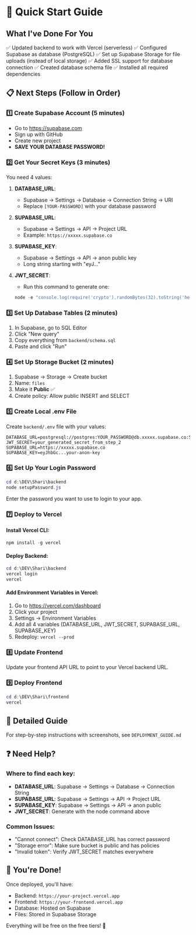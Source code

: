 # 🚀 Quick Start Guide

## What I've Done For You

✅ Updated backend to work with Vercel (serverless)
✅ Configured Supabase as database (PostgreSQL)
✅ Set up Supabase Storage for file uploads (instead of local storage)
✅ Added SSL support for database connection
✅ Created database schema file
✅ Installed all required dependencies

## 📋 Next Steps (Follow in Order)

### 1️⃣ Create Supabase Account (5 minutes)
- Go to https://supabase.com
- Sign up with GitHub
- Create new project
- **SAVE YOUR DATABASE PASSWORD!**

### 2️⃣ Get Your Secret Keys (3 minutes)

You need 4 values:

1. **DATABASE_URL**: 
   - Supabase → Settings → Database → Connection String → URI
   - Replace `[YOUR-PASSWORD]` with your database password

2. **SUPABASE_URL**: 
   - Supabase → Settings → API → Project URL
   - Example: `https://xxxxx.supabase.co`

3. **SUPABASE_KEY**: 
   - Supabase → Settings → API → anon public key
   - Long string starting with "eyJ..."

4. **JWT_SECRET**: 
   - Run this command to generate one:
   ```powershell
   node -e "console.log(require('crypto').randomBytes(32).toString('hex'))"
   ```

### 3️⃣ Set Up Database Tables (2 minutes)
1. In Supabase, go to SQL Editor
2. Click "New query"
3. Copy everything from `backend/schema.sql`
4. Paste and click "Run"

### 4️⃣ Set Up Storage Bucket (2 minutes)
1. Supabase → Storage → Create bucket
2. Name: `files`
3. Make it **Public** ✅
4. Create policy: Allow public INSERT and SELECT

### 5️⃣ Create Local .env File
Create `backend/.env` file with your values:
```
DATABASE_URL=postgresql://postgres:YOUR_PASSWORD@db.xxxxx.supabase.co:5432/postgres
JWT_SECRET=your_generated_secret_from_step_2
SUPABASE_URL=https://xxxxx.supabase.co
SUPABASE_KEY=eyJhbGc...your-anon-key
```

### 6️⃣ Set Up Your Login Password
```powershell
cd d:\DEV\Shari\backend
node setupPassword.js
```
Enter the password you want to use to login to your app.

### 7️⃣ Deploy to Vercel

#### Install Vercel CLI:
```powershell
npm install -g vercel
```

#### Deploy Backend:
```powershell
cd d:\DEV\Shari\backend
vercel login
vercel
```

#### Add Environment Variables in Vercel:
1. Go to https://vercel.com/dashboard
2. Click your project
3. Settings → Environment Variables
4. Add all 4 variables (DATABASE_URL, JWT_SECRET, SUPABASE_URL, SUPABASE_KEY)
5. Redeploy: `vercel --prod`

### 8️⃣ Update Frontend
Update your frontend API URL to point to your Vercel backend URL.

### 9️⃣ Deploy Frontend
```powershell
cd d:\DEV\Shari\frontend
vercel
```

## 📖 Detailed Guide

For step-by-step instructions with screenshots, see `DEPLOYMENT_GUIDE.md`

## ❓ Need Help?

### Where to find each key:
- **DATABASE_URL**: Supabase → Settings → Database → Connection String
- **SUPABASE_URL**: Supabase → Settings → API → Project URL
- **SUPABASE_KEY**: Supabase → Settings → API → anon public
- **JWT_SECRET**: Generate with the node command above

### Common Issues:
- "Cannot connect": Check DATABASE_URL has correct password
- "Storage error": Make sure bucket is public and has policies
- "Invalid token": Verify JWT_SECRET matches everywhere

## 🎉 You're Done!

Once deployed, you'll have:
- Backend: `https://your-project.vercel.app`
- Frontend: `https://your-frontend.vercel.app`
- Database: Hosted on Supabase
- Files: Stored in Supabase Storage

Everything will be free on the free tiers! 🎊

